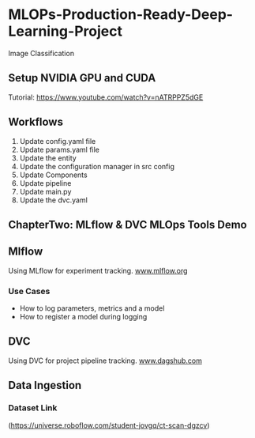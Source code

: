 # MLOPs-Production-Ready-Deep-Learning-Project
Image Classification

## Setup NVIDIA GPU and CUDA
Tutorial: https://www.youtube.com/watch?v=nATRPPZ5dGE



## Workflows

1. Update config.yaml file
2. Update params.yaml file
3. Update the entity
4. Update the configuration manager in src config
5. Update Components
6. Update pipeline
7. Update main.py
8. Update the dvc.yaml


## ChapterTwo: MLflow & DVC MLOps Tools Demo

## Mlflow
Using MLflow for experiment tracking. www.mlflow.org

### Use Cases
* How to log parameters, metrics and a model
* How to register a model during logging


## DVC
Using DVC for project pipeline tracking.
www.dagshub.com


## Data Ingestion

### Dataset Link
(https://universe.roboflow.com/student-jovgq/ct-scan-dgzcv)

